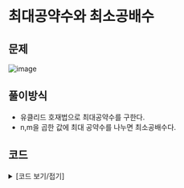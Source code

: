 # 최대공약수와 최소공배수

## 문제

![image](https://github.com/Employment-Study/Algorithm_Study/assets/44068819/ec2216e6-727e-449a-8770-dded004e02fd)

## 풀이방식

- 유클리드 호재법으로 최대공약수를 구한다.
- n,m을 곱한 값에 최대 공약수를 나누면 최소공배수다.

## 코드

<details>
<summary>
[코드 보기/접기]
</summary>

```java
// 최대 공약수와 최소 공배수
class Solution {
	public int gcf(int n, int m) {
		int r = 0;
		// m은 무조건 더 큰수로 친다.
		if (m < n) {
			int tmp = n;
			n = m;
			m = tmp;
		}
		while (m > 0) {
			r = n % m;
			n = m;
			m = r;
		}
		return n;
	}

	public int[] solution(int n, int m) {
		int[] answer = new int[2];

		answer[0] = gcf(n,m);

		answer[1] = n * m / answer[0];

		System.out.println("answer : "+Arrays.toString(answer));
		return answer;
	}
}

```

</details>
